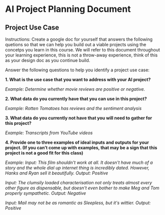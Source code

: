 # AI Project Planning Document
## Project Use Case
Instructions: Create a google doc for yourself that answers the following quetions so that we can help you build out a viable projects using the concetps you learn in this course.  We will refer to this document throughout your learning experience, this is not a throw-away experience, think of this as your design doc as you continue build.

Answer the following questions to help you identify a project use case:

**1. What is the use case that you want to address with your AI project?**

_Example: Determine whether movie reviews are positive or negative._

**2. What data do you currently have that you can use in this project?**

_Example: Rotten Tomatoes has reviews and the sentiment analysis_

**3. What data do you currently not have that you will need to gather for this project?**

_Example: Transcripts from YouTube videos_

**4. Provide one to three examples of ideal inputs and outputs for your project. (If you can’t come up with examples, that may be a sign that this project is not a good fit for this class)**

_Example: 
Input: This film shouldn't work at all. It doesn't have much of a story and the whole dial up internet thing is incredibly dated. However, Hanks and Ryan sell it beautifully._
_Output: Positive_

_Input: The clumsily loaded characterisation not only treats almost every other figure as dispensable, but doesn't even bother to make Meg and Tom properly sympathetic.
Output: Negative_

_Input: Mail may not be as romantic as Sleepless, but it's wittier.
Output: Positive_





